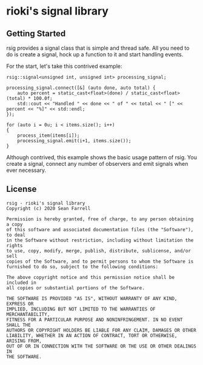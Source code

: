 # rioki's signal library

## Getting Started

rsig provides a signal class that is simple and thread safe. All you need to do 
is create a signal, hock up a function to it and start handling events.

For the start, let's take this contrived example:

    rsig::signal<unsigned int, unsigned int> processing_signal;

    processing_signal.connect([&] (auto done, auto total) {
        auto percent = static_cast<float>(done) / static_cast<float>(total) * 100.0f;
        std::cout << "Handled " << done << " of " << total << " [" << percent << "%]" << std::endl;
    });

    for (auto i = 0u; i < items.size(); i++)
    {
        process_item(items[i]);
        processing_signal.emit(i+1, items.size());
    }

Although contrived, this example shows the basic usage pattern of rsig. You
create a signal, connect any number of observers and emit signals when ever 
necessary.

## License

    rsig - rioki's signal library
    Copyright (c) 2020 Sean Farrell

    Permission is hereby granted, free of charge, to any person obtaining a copy
    of this software and associated documentation files (the "Software"), to deal
    in the Software without restriction, including without limitation the rights
    to use, copy, modify, merge, publish, distribute, sublicense, and/or sell
    copies of the Software, and to permit persons to whom the Software is
    furnished to do so, subject to the following conditions:
    
    The above copyright notice and this permission notice shall be included in
    all copies or substantial portions of the Software.
    
    THE SOFTWARE IS PROVIDED "AS IS", WITHOUT WARRANTY OF ANY KIND, EXPRESS OR
    IMPLIED, INCLUDING BUT NOT LIMITED TO THE WARRANTIES OF MERCHANTABILITY,
    FITNESS FOR A PARTICULAR PURPOSE AND NONINFRINGEMENT. IN NO EVENT SHALL THE
    AUTHORS OR COPYRIGHT HOLDERS BE LIABLE FOR ANY CLAIM, DAMAGES OR OTHER
    LIABILITY, WHETHER IN AN ACTION OF CONTRACT, TORT OR OTHERWISE, ARISING FROM,
    OUT OF OR IN CONNECTION WITH THE SOFTWARE OR THE USE OR OTHER DEALINGS IN
    THE SOFTWARE.
 